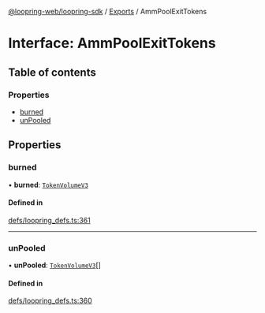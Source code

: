 [@loopring-web/loopring-sdk](../README.md) / [Exports](../modules.md) / AmmPoolExitTokens

# Interface: AmmPoolExitTokens

## Table of contents

### Properties

- [burned](AmmPoolExitTokens.md#burned)
- [unPooled](AmmPoolExitTokens.md#unpooled)

## Properties

### burned

• **burned**: [`TokenVolumeV3`](TokenVolumeV3.md)

#### Defined in

[defs/loopring_defs.ts:361](https://github.com/Loopring/loopring_sdk/blob/f560ad6/src/defs/loopring_defs.ts#L361)

___

### unPooled

• **unPooled**: [`TokenVolumeV3`](TokenVolumeV3.md)[]

#### Defined in

[defs/loopring_defs.ts:360](https://github.com/Loopring/loopring_sdk/blob/f560ad6/src/defs/loopring_defs.ts#L360)
